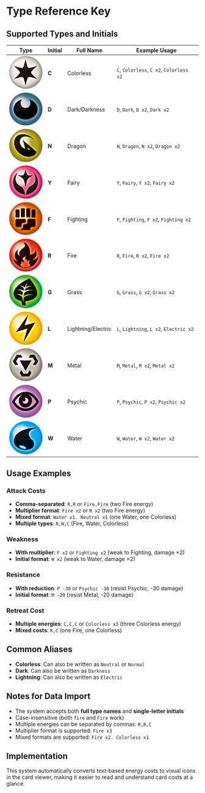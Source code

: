 # Type Reference Key

## Supported Types and Initials

| Type | Initial | Full Name | Example Usage |
|------|---------|-----------|---------------|
| ![Colorless](img/types/Colorless.png) | **C** | Colorless | `C`, `Colorless`, `C x2`, `Colorless x2` |
| ![Dark](img/types/Dark.png) | **D** | Dark/Darkness | `D`, `Dark`, `D x2`, `Dark x2` |
| ![Dragon](img/types/Dragon.png) | **N** | Dragon | `N`, `Dragon`, `N x2`, `Dragon x2` |
| ![Fairy](img/types/Fairy.png) | **Y** | Fairy | `Y`, `Fairy`, `Y x2`, `Fairy x2` |
| ![Fighting](img/types/Fighting.png) | **F** | Fighting | `F`, `Fighting`, `F x2`, `Fighting x2` |
| ![Fire](img/types/Fire.png) | **R** | Fire | `R`, `Fire`, `R x2`, `Fire x2` |
| ![Grass](img/types/Grass.png) | **G** | Grass | `G`, `Grass`, `G x2`, `Grass x2` |
| ![Lightning](img/types/Electric.png) | **L** | Lightning/Electric | `L`, `Lightning`, `L x2`, `Electric x2` |
| ![Metal](img/types/Metal.png) | **M** | Metal | `M`, `Metal`, `M x2`, `Metal x2` |
| ![Psychic](img/types/Psychic.png) | **P** | Psychic | `P`, `Psychic`, `P x2`, `Psychic x2` |
| ![Water](img/types/Water.png) | **W** | Water | `W`, `Water`, `W x2`, `Water x2` |

## Usage Examples

### Attack Costs
- **Comma-separated**: `R,R` or `Fire,Fire` (two Fire energy)
- **Multiplier format**: `Fire x2` or `R x2` (two Fire energy)
- **Mixed format**: `Water x1. Neutral x1` (one Water, one Colorless)
- **Multiple types**: `R,W,C` (Fire, Water, Colorless)

### Weakness
- **With multiplier**: `F x2` or `Fighting x2` (weak to Fighting, damage ×2)
- **Initial format**: `W x2` (weak to Water, damage ×2)

### Resistance
- **With reduction**: `P -30` or `Psychic -30` (resist Psychic, -30 damage)
- **Initial format**: `M -20` (resist Metal, -20 damage)

### Retreat Cost
- **Multiple energies**: `C,C,C` or `Colorless x3` (three Colorless energy)
- **Mixed costs**: `R,C` (one Fire, one Colorless)

## Common Aliases
- **Colorless**: Can also be written as `Neutral` or `Normal`
- **Dark**: Can also be written as `Darkness`
- **Lightning**: Can also be written as `Electric`

## Notes for Data Import
- The system accepts both **full type names** and **single-letter initials**
- Case-insensitive (both `fire` and `Fire` work)
- Multiple energies can be separated by commas: `R,R,C`
- Multiplier format is supported: `Fire x3`
- Mixed formats are supported: `Fire x2. Colorless x1`

## Implementation
This system automatically converts text-based energy costs to visual icons in the card viewer, making it easier to read and understand card costs at a glance. 